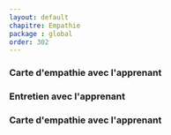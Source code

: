 ```yaml
---
layout: default
chapitre: Empathie
package : global
order: 302
---
```


### Carte d'empathie avec l'apprenant


### Entretien avec l'apprenant 


### Carte d'empathie avec l'apprenant